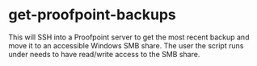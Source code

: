 # get-proofpoint-backups
This will SSH into a Proofpoint server to get the most recent backup and move it to an accessible Windows SMB share. The user the script runs under needs to have read/write access to the SMB share.
